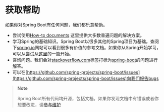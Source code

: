 # 获取帮助

如果你对Spring Boot有任何问题，我们都乐意帮助。

* 尝试使用[How-to documents](https://github.com/cometlj/spring-boot-reference-guide-2.x.x-cn/blob/master/ix-201c-ru-he-chu-li-201d-can-kao/jie-shao.md) 这里提供大多数普遍问题的解决方案。
* 学习Spring的基础知识。Spring Boot以很多其他的Spring项目为基础。查阅下[spring.io](https://github.com/cometlj/spring-boot-reference-guide-2.x.x-cn/blob/master/spring.io)网站可以看到很多有价值的参考文档。如果你从Spring开始学习，可以从尝试从[这里](https://spring.io/guides)的一篇开始。
* 咨询问题。我们会对[stackoverflow.com](https://stackoverflow.com/)标签打标为[spring-boot](https://stackoverflow.com/tags/spring-boot)的问题进行解答。
* 可以在[https://github.com/spring-projects/spring-boot/issues](https://github.com/spring-projects/spring-boot/issues)向我们报告bugs

> **Note**
>
> Spring Boot所有代码均开源，包括文档。如果你发现文档中有错误或者你想要改进，请[参与维护](https://github.com/spring-projects/spring-boot/tree/v2.0.0.RELEASE)



